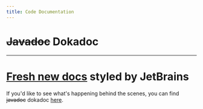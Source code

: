 ```yaml
---
title: Code Documentation
---
```


# ~~Javadoc~~ Dokadoc

---

# [Fresh new docs](https://samolego.github.io/Taterzens/dokka/) styled by JetBrains

If you'd like to see what's happening behind the scenes,
you can find ~~javadoc~~ dokadoc [here](https://samolego.github.io/Taterzens/dokka/).
